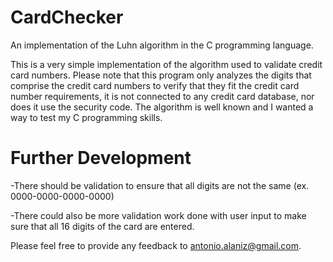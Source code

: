 CardChecker
===========

An implementation of the Luhn algorithm in the C programming language.

This is a very simple implementation of the algorithm used to validate credit card numbers. Please note that this program only analyzes the digits that comprise the credit card
numbers to verify that they fit the credit card number requirements, it is not connected to any credit card database, nor does it use the security code. The algorithm is well
known and I wanted a way to test my C programming skills.


Further Development
===================

-There should be validation to ensure that all digits are not the same (ex. 0000-0000-0000-0000)

-There could also be more validation work done with user input to make sure that all 16 digits of the card are entered.


Please feel free to provide any feedback to antonio.alaniz@gmail.com.

